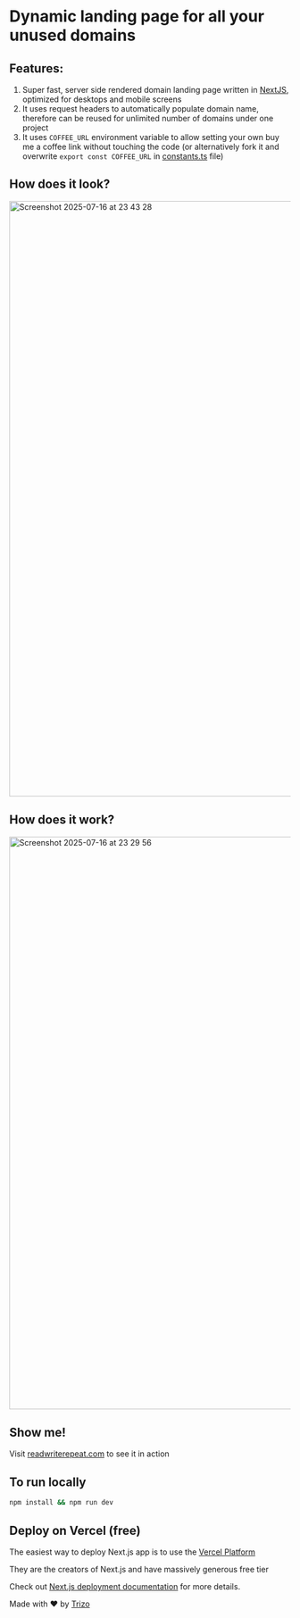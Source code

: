 # Dynamic landing page for all your unused domains

## Features:
1. Super fast, server side rendered domain landing page written in [NextJS](https://nextjs.org/), optimized for desktops and mobile screens
2. It uses request headers to automatically populate domain name, therefore can be reused for unlimited number of domains under one project
3. It uses `COFFEE_URL` environment variable to allow setting your own buy me a coffee link without touching the code (or alternatively fork it and overwrite `export const COFFEE_URL` in [constants.ts](https://github.com/trizoza/nextjs-domain-lander/blob/main/app/constants.ts) file)

## How does it look?

<img width="1709" height="1067" alt="Screenshot 2025-07-16 at 23 43 28" src="https://github.com/user-attachments/assets/982eb959-7ccd-414f-8a1c-fcea28783b18" />

## How does it work?

<img width="1710" height="1026" alt="Screenshot 2025-07-16 at 23 29 56" src="https://github.com/user-attachments/assets/6b14f9d0-eb53-4d76-bda9-cb0a20b7a356" />

## Show me!

Visit [readwriterepeat.com](https://readwriterepeat.com) to see it in action

## To run locally
```bash
npm install && npm run dev
```

## Deploy on Vercel (free)

The easiest way to deploy Next.js app is to use the [Vercel Platform](https://vercel.com/)

They are the creators of Next.js and have massively generous free tier

Check out [Next.js deployment documentation](https://nextjs.org/docs/app/building-your-application/deploying) for more details.

Made with ❤️ by [Trizo](https://ko-fi.com/trizo)
